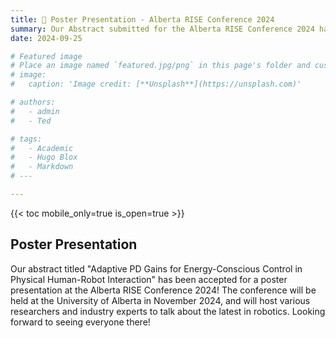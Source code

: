 ```yaml
---
title: 🎉 Poster Presentation - Alberta RISE Conference 2024
summary: Our Abstract submitted for the Alberta RISE Conference 2024 has been accepted for a Poster Presentation!
date: 2024-09-25

# Featured image
# Place an image named `featured.jpg/png` in this page's folder and customize its options here.
# image:
#   caption: 'Image credit: [**Unsplash**](https://unsplash.com)'

# authors:
#   - admin
#   - Ted

# tags:
#   - Academic
#   - Hugo Blox
#   - Markdown
# ---

---
```


{{< toc mobile_only=true is_open=true >}}

## Poster Presentation

Our abstract titled "Adaptive PD Gains for Energy-Conscious Control in Physical Human-Robot Interaction" has been accepted for a poster presentation at the Alberta RISE Conference 2024! The conference will be held at the University of Alberta in November 2024, and will host various researchers and industry experts to talk about the latest in robotics. Looking forward to seeing everyone there!
